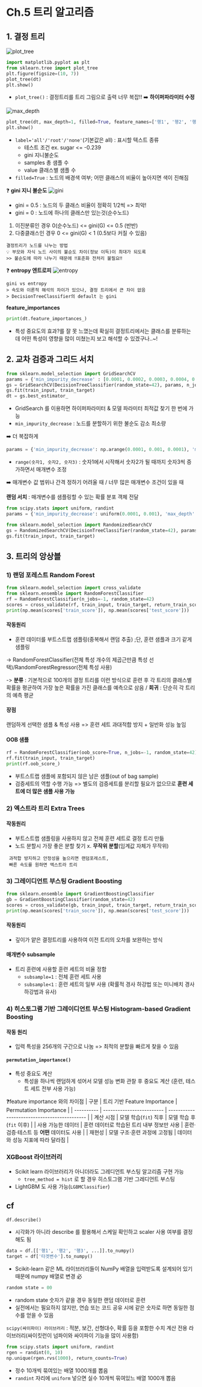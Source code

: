 # Ch.5 트리 알고리즘
## 1. 결정 트리
![plot_tree](image-4.png)
```python
import matplotlib.pyplot as plt
from sklearn.tree import plot_tree
plt.figure(figsize=(10, 7))
plot_tree(dt)
plt.show()
```
- `plot_tree()` : 결정트리를 트리 그림으로 출력
너무 복잡!! ➡️ **하이퍼파라미터 수정**

![max_depth](image-5.png)
```python
plot_tree(dt, max_depth=1, filled=True, feature_names=['행1', '행2', '행3'])
plt.show()
```
- `label='all'/'root'/'none'`(기본값은 all) : 표시할 텍스트 종류
  - 테스트 조건 ex. sugar <= -0.239
  - gini 지니불순도 
  - samples 총 샘플 수
  - value 클래스별 샘플 수 
- `filled=True` : 노드의 배경색 여부; 어떤 클래스의 비율이 높아지면 색이 진해짐

❓ **gini 지니 불순도**
![gini](image-6.png)
- gini = 0.5 : 노드의 두 클래스 비율이 정확히 1/2씩 => 최악!
- gini = 0 : 노드에 하나의 클래스만 있는것(순수노드)
1. 이진분류인 경우
0(순수노드) <= gini(G) <= 0.5 (반반)
2. 다중클래스인 경우
0 <= gini(G) < 1 (0.5보다 커질 수 있음)

```text
결정트리가 노드를 나누는 방법
💡 부모와 자식 노드 사이의 불순도 차이(정보 이득)이 최대가 되도록
>> 불순도에 따라 나누기 때문에 ‼️표준화 전처리 불필요‼️
```

❓ **entropy 엔트로피**
![entropy](image-7.png)
```
gini vs entropy
> 속도와 이론적 해석의 차이가 있으나, 결정 트리에서 큰 차이 없음
> DecisionTreeClassifier의 default 는 gini
```

**feature_importances**
```python
print(dt.feature_importances_)
```
- 특성 중요도의 효과?를 잘 못 느꼈는데 확실히 결정트리에서는 클래스를 분류하는데 어떤 특성이 영향을 많이 미쳤는지 보고 해석할 수 있겠구나..~!

## 2. 교차 검증과 그리드 서치
```python
from sklearn.model_selection import GridSearchCV
params = {'min_impurity_decrease' : [0.0001, 0.0002, 0.0003, 0.0004, 0.0005]}
gs = GridSearchCV(DecisionTreeClassifier(random_state=42), params, n_jobs=-1)
gs.fit(train_input, train_target)
dt = gs.best_estimator_
```
- GridSearch 를 이용하면 하이퍼파라미터 & 모델 파라미터 최적값 찾기 한 번에 가능
- `min_impurity_decrease` : 노드를 분할하기 위한 불순도 감소 최소량 

➡️ 더 복잡하게 
```python
params = {'min_impurity_decrease': np.arange(0.0001, 0.001, 0.0001), 'max_depth': range(5, 20, 1), 'min_samples_split': range(2, 100, 10)}
```
- `range(숫자1, 숫자2, 숫자3)` : 숫자1에서 시작해서 숫자2가 될 때까지 숫자3씩 증가하면서 매개변수 조정 

➡️ 매개변수 값 범위나 간격 정하기 어려울 때 / 너무 많은 매개변수 조건이 있을 때

**랜덤 서치** : 매개변수를 샘플링할 수 있는 확률 분포 객체 전달
```python
from scipy.stats import uniform, randint 
params = {'min_impurity_decrease': uniform(0.0001, 0.001), 'max_depth': randint(20, 50), 'min_samples_split': randint(2, 25), 'min_samples_leaf': randint(1, 25),}

from sklearn.model_selection import RandomizedSearchCV
gs = RandomizedSearchCV(DecisionTreeClassifier(random_state=42), params, n_iter=100, n_jobs=-1, random_state=42)
gs.fit(train_input, train_target)
```

## 3. 트리의 앙상블
### 1) 랜덤 포레스트 Random Forest 
```python
from sklearn.model_selection import cross_validate
from sklearn.ensemble import RandomForestClassifier
rf = RandomForestClassifier(n_jobs=-1, random_state=42)
scores = cross_validate(rf, train_input, train_target, return_train_score=True, n_jobs=-1)
print(np.mean(scores['train_score']), np.mean(scores['test_score']))
```
#### 작동원리 
- 훈련 데이터를 부트스트랩 샘플링(중복해서 랜덤 추출) ;단, 훈련 샘플과 크기 같게 샘플링

-> RandomForestClassifier(전체 특성 개수의 제곱근만큼 특성 선택)/RandomForestRegressor(전체 특성 사용)

-> **분류** : 기본적으로 100개의 결정 트리를 이런 방식으로 훈련 후 각 트리의 클래스별 확률을 평균하여 가장 높은 확률을 가진 클래스를 예측으로 삼음 / **회귀** : 단순히 각 트리의 예측 평균

#### 장점
랜덤하게 선택한 샘플 & 특성 사용 => 훈련 세트 과대적합 방지 + 일반화 성능 높임 

#### OOB 샘플
```python
rf = RandomForestClassifier(oob_score=True, n_jobs=-1, random_state=42)
rf.fit(train_input, train_target)
print(rf.oob_score_)
```
- 부트스트랩 샘플에 포함되지 않은 남은 샘플(out of bag sample)
- 검증세트의 역할 수행 가능 => 별도의 검증세트를 분리할 필요가 없으므로 **훈련 세트에 더 많은 샘플 사용 가능**

### 2) 엑스트라 트리 Extra Trees 
#### 작동원리 
- 부트스트랩 샘플링을 사용하지 않고 전체 훈련 세트로 결정 트리 만듦
- 노드 분할시 가장 좋은 분할 찾기 x. **무작위 분할**(임계값 자체가 무작위)

```text
 과적합 방지하고 안정성을 높으리면 랜덤포레스트, 
 빠른 속도를 원하면 엑스트라 트리
 ```

 ### 3) 그레이디언트 부스팅 Gradient Boosting
 ```python
 from sklearn.ensemble import GradientBoostingClassifier
 gb = GradientBoostingClassifier(random_state=42)
 scores = cross_validate(gb, train_input, train_target, return_train_score=True, n_jobs=-1)
 print(np.mean(scores['train_socre']), np.mean(scores['test_score']))
 ```

 #### 작동원리
 - 깊이가 얕은 결정트리를 사용하여 이전 트리의 오차를 보완하는 방식 

#### 매개변수 subsample
- 트리 훈련에 사용할 훈련 세트의 비율 정함
  - `subsample=1` : 전체 훈련 세트 사용
  - `subsample<1` : 훈련 세트의 일부 사용 (확률적 경사 하강법 또는 미니배치 경사 하강법과 유사)

### 4) 히스토그램 기반 그레이디언트 부스팅 Histogram-based Gradient Boosting
#### 작동 원리
- 입력 특성을 256개의 구간으로 나눔 => 최적의 분할을 빠르게 찾을 수 있음 

#### `permutation_importance()`
- 특성 중요도 계산
  - 특성을 하나씩 랜덤하게 섞어서 모델 성능 변화 관찰 후 중요도 계산 (훈련, 테스트 세트 전부 사용 가능)

❓feature importance 와의 차이점
| 구분         | 트리 기반 Feature Importance  | Permutation Importance                       |
| ---------- | ------------------------- | -------------------------------------------- |
| 계산 시점      | 모델 학습(`fit`) 직후           | 모델 학습 후(`fit` 이후)                            |
| 사용 가능한 데이터 | 훈련 데이터로 학습된 트리 내부 정보만 사용  | 훈련·검증·테스트 등 **어떤** 데이터도 사용                   |
| 재현성        | 모델 구조·훈련 과정에 고정됨          | 데이터와 성능 지표에 따라 달라짐                           |


### XGBoost 라이브러리
- Scikit learn 라이브러리가 아니더라도 그레디언트 부스팅 알고리즘 구현 가능
  - `tree_method = hist` 로 할 경우 히스토그램 기반 그레디언트 부스팅 
- LightGBM 도 사용 가능(`LGBMClassifier`)

## cf
```python
df.describe()
```
- 시각화가 아니라 describe 를 활용해서 스케일 확인하고 scaler 사용 여부를 결정해도 됨

```python
data = df.[['행1', '행2', '행3', ...]].to_numpy()
target = df['타겟변수'].to_numpy()
```
- Scikit-learn 같은 ML 라이브러리들이 NumPy 배열을 입력받도록 설계되어 있기 때문에 numpy 배열로 변경 必
```python
random state = 00
```
- random state 숫자가 같을 경우 동일한 랜덤 데이터로 훈련
- 실전에서는 필요하지 않지만, 연습 또는 코드 공유 시에 같은 숫자로 하면 동일한 점수를 얻을 수 있음

`scipy(싸이파이) 라이브러리` : 적분, 보간, 선형대수, 확률 등을 포함한 수치 계산 전용 라이브러리(싸이킷런이 넘파이와 싸이파이 기능을 많이 사용함)

```python
from scipy.stats import uniform, randint
rgen = randint(0, 10)
np.unique(rgen.rvs(1000), return_counts=True)
```
- 정수 10개씩 묶여있는 배열 1000개를 뽑음
- `randint` 자리에 `uniform` 넣으면 실수 10개씩 묶여있느 배열 1000개 뽑음